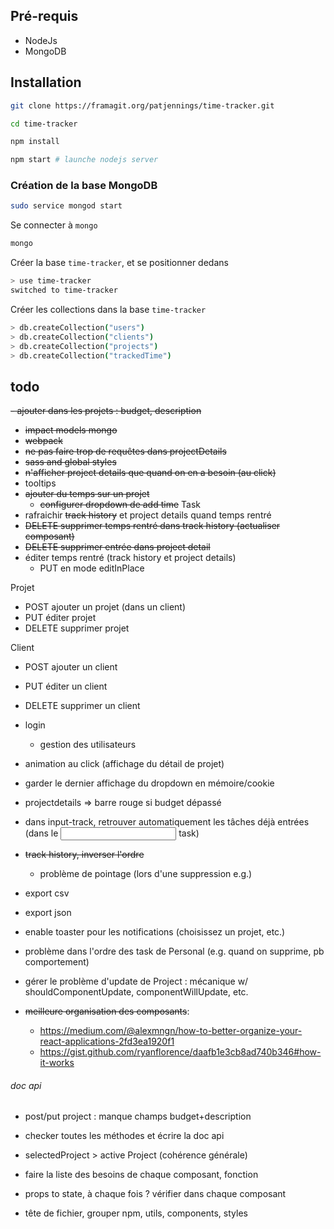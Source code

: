 ## Pré-requis ##

- NodeJs
- MongoDB

## Installation ##

``` bash
git clone https://framagit.org/patjennings/time-tracker.git
```

``` bash
cd time-tracker
```

``` bash
npm install
```

``` bash
npm start # launche nodejs server
```

### Création de la base MongoDB ###

``` bash
sudo service mongod start
```

Se connecter à `mongo`

``` bash
mongo
```

Créer la base `time-tracker`, et se positionner dedans

``` bash
> use time-tracker
switched to time-tracker
```

Créer les collections dans la base `time-tracker`

``` bash
> db.createCollection("users")
> db.createCollection("clients")
> db.createCollection("projects")
> db.createCollection("trackedTime")
```

## todo ##

~~- ajouter dans les projets : budget, description~~
  - ~~impact models mongo~~
- ~~webpack~~
- ~~ne pas faire trop de requêtes dans projectDetails~~
- ~~sass and global styles~~
- ~~n'afficher project details que quand on en a besoin (au click)~~
- tooltips
- ~~ajouter du temps sur un projet~~
  - ~~configurer dropdown de add time~~
Task
- rafraichir ~~track history~~ et project details quand temps rentré
- ~~DELETE supprimer temps rentré dans track history (actualiser composant)~~
- ~~DELETE supprimer entrée dans project detail~~
- éditer temps rentré (track history et project details)
  - PUT en mode editInPlace

Projet
- POST ajouter un projet (dans un client)
- PUT éditer projet
- DELETE supprimer projet

Client
- POST ajouter un client
- PUT éditer un client
- DELETE supprimer un client

- login
  - gestion des utilisateurs
- animation au click (affichage du détail de projet)
- garder le dernier affichage du dropdown en mémoire/cookie
- projectdetails => barre rouge si budget dépassé
- dans input-track, retrouver automatiquement les tâches déjà entrées (dans le <input /> task)
- ~~track history, inverser l'ordre~~
  - problème de pointage (lors d'une suppression e.g.)
- export csv
- export json
- enable toaster pour les notifications (choisissez un projet, etc.)
- problème dans l'ordre des task de Personal (e.g. quand on supprime, pb comportement)
- gérer le problème d'update de Project : mécanique w/ shouldComponentUpdate, componentWillUpdate, etc.

- ~~meilleure organisation des composants~~:
  - https://medium.com/@alexmngn/how-to-better-organize-your-react-applications-2fd3ea1920f1
  - https://gist.github.com/ryanflorence/daafb1e3cb8ad740b346#how-it-works
  
  

###### doc api ######

- post/put project : manque champs budget+description
- checker toutes les méthodes et écrire la doc api


- selectedProject > active Project (cohérence générale)
- faire la liste des besoins de chaque composant, fonction
- props to state, à chaque fois ? vérifier dans chaque composant
- tête de fichier, grouper npm, utils, components, styles
